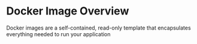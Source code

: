 # Docker Image Overview

Docker images are a self-contained, read-only template that encapsulates everything needed to run your application
